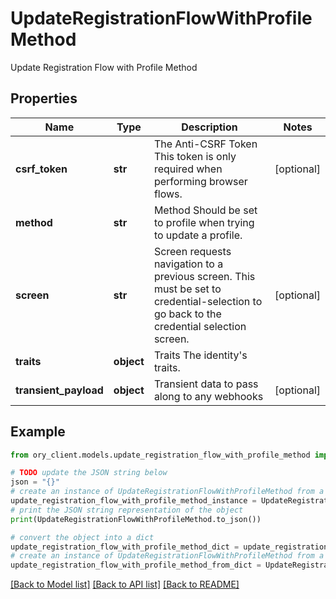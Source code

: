 # UpdateRegistrationFlowWithProfileMethod

Update Registration Flow with Profile Method

## Properties

Name | Type | Description | Notes
------------ | ------------- | ------------- | -------------
**csrf_token** | **str** | The Anti-CSRF Token  This token is only required when performing browser flows. | [optional] 
**method** | **str** | Method  Should be set to profile when trying to update a profile. | 
**screen** | **str** | Screen requests navigation to a previous screen.  This must be set to credential-selection to go back to the credential selection screen. | [optional] 
**traits** | **object** | Traits  The identity&#39;s traits. | 
**transient_payload** | **object** | Transient data to pass along to any webhooks | [optional] 

## Example

```python
from ory_client.models.update_registration_flow_with_profile_method import UpdateRegistrationFlowWithProfileMethod

# TODO update the JSON string below
json = "{}"
# create an instance of UpdateRegistrationFlowWithProfileMethod from a JSON string
update_registration_flow_with_profile_method_instance = UpdateRegistrationFlowWithProfileMethod.from_json(json)
# print the JSON string representation of the object
print(UpdateRegistrationFlowWithProfileMethod.to_json())

# convert the object into a dict
update_registration_flow_with_profile_method_dict = update_registration_flow_with_profile_method_instance.to_dict()
# create an instance of UpdateRegistrationFlowWithProfileMethod from a dict
update_registration_flow_with_profile_method_from_dict = UpdateRegistrationFlowWithProfileMethod.from_dict(update_registration_flow_with_profile_method_dict)
```
[[Back to Model list]](../README.md#documentation-for-models) [[Back to API list]](../README.md#documentation-for-api-endpoints) [[Back to README]](../README.md)


